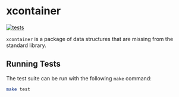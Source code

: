 # xcontainer

[![tests](https://github.com/Jason-Adam/xcontainer/actions/workflows/tests.yaml/badge.svg)](https://github.com/Jason-Adam/xcontainer/actions/workflows/tests.yaml)

`xcontainer` is a package of data structures that are missing from the standard library.

## Running Tests

The test suite can be run with the following `make` command:

```bash
make test
```

